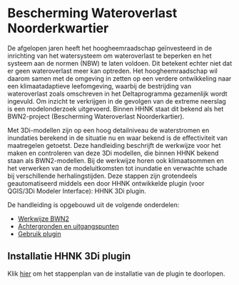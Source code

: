 # **Bescherming Wateroverlast Noorderkwartier**
De afgelopen jaren heeft het hoogheemraadschap geïnvesteerd in de inrichting van het watersysteem om wateroverlast te beperken en het systeem aan de normen (NBW) te laten voldoen. Dit betekent echter niet dat er geen wateroverlast meer kan optreden. Het hoogheemraadschap wil daarom  samen met de omgeving in zetten op een verdere ontwikkeling naar een klimaatadaptieve leefomgeving, waarbij de bestrijding van wateroverlast zoals omschreven in het Deltaprogramma gezamenlijk wordt ingevuld. Om inzicht te verkrijgen in de gevolgen van de extreme neerslag is een modelonderzoek uitgevoerd. Binnen HHNK staat dit bekend als het BWN2-project (Bescherming Wateroverlast Noorderkartier).

Met 3Di-modellen zijn op een hoog detailniveau de waterstromen en inundaties berekend in de situatie nu en waar bekend is de effectiviteit van maatregelen getoetst. Deze handleiding beschrijft de werkwijze voor het maken en controleren van deze 3Di modellen, die binnen HHNK bekend staan als BWN2-modellen. Bij de werkwijze horen ook klimaatsommen en het verwerken van de modeluitkomsten tot inundatie en verwachte schade bij verschillende herhalingstijden. Deze stappen zijn grotendeels geautomatiseerd middels een door HHNK ontwikkelde plugin (voor QGIS/3Di Modeler Interface): HHNK 3Di plugin.

De handleiding is opgebouwd uit de volgende onderdelen:

- [Werkwijze BWN2](../2_werkwijze_bwn/werkwijze_bwn.md)
- [Achtergronden en uitgangspunten](../3_achtergronden_en_uitgangspunten/achtergronden_en_uitgangspunten.md)
- [Gebruik plugin](../4_gebruik_plugin/_introductie_plugin.md)

## **Installatie HHNK 3Di plugin**
Klik [hier](../installatie/installatie_handleiding.md) om het stappenplan van de installatie van de plugin te doorlopen.
